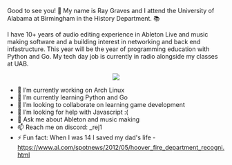 Good to see you! 👋 My name is Ray Graves and I attend the University of Alabama at Birmingham in the History Department. 📚

I have 10+ years of audio editing experience in Ableton Live and music making software and a building interest in networking and back end infastructure. This year will be the year of programming education with Python and Go. My tech day job is currently in radio alongside my classes at UAB.

<p align="center">
  <a href="https://skillicons.dev">
    <img src="https://skillicons.dev/icons?i=ableton,arch,linux,raspberrypi,py,neovim,discord " />
  </a>
</p>

- 🔭 I’m currently working on Arch Linux
- 🌱 I’m currently learning Python and Go
- 👯 I’m looking to collaborate on learning game development
- 🤔 I’m looking for help with Javascript :(
- 💬 Ask me about Ableton and music making
- 📫 Reach me on discord: _rej1
- ⚡ Fun fact: When I was 14 I saved my dad's life - https://www.al.com/spotnews/2012/05/hoover_fire_department_recogni.html
